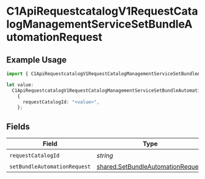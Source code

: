 # C1ApiRequestcatalogV1RequestCatalogManagementServiceSetBundleAutomationRequest

## Example Usage

```typescript
import { C1ApiRequestcatalogV1RequestCatalogManagementServiceSetBundleAutomationRequest } from "conductorone-sdk-typescript/sdk/models/operations";

let value:
  C1ApiRequestcatalogV1RequestCatalogManagementServiceSetBundleAutomationRequest =
    {
      requestCatalogId: "<value>",
    };
```

## Fields

| Field                                                                                         | Type                                                                                          | Required                                                                                      | Description                                                                                   |
| --------------------------------------------------------------------------------------------- | --------------------------------------------------------------------------------------------- | --------------------------------------------------------------------------------------------- | --------------------------------------------------------------------------------------------- |
| `requestCatalogId`                                                                            | *string*                                                                                      | :heavy_check_mark:                                                                            | N/A                                                                                           |
| `setBundleAutomationRequest`                                                                  | [shared.SetBundleAutomationRequest](../../../sdk/models/shared/setbundleautomationrequest.md) | :heavy_minus_sign:                                                                            | N/A                                                                                           |
